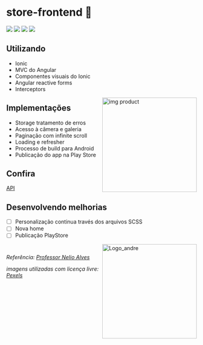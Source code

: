 # store-frontend :convenience_store:

<p align="left">
  <img src="https://img.shields.io/badge/Node.js-43853D?style=for-the-badge&logo=node.js&logoColor=white">
  <img src="https://img.shields.io/badge/HTML5-E34F26?style=for-the-badge&logo=html5&logoColor=white">
  <img src="https://img.shields.io/badge/Sass-CC6699?style=for-the-badge&logo=sass&logoColor=white">
  <img src="https://img.shields.io/badge/AngularJS-E23237?style=for-the-badge&logo=angularjs&logoColor=white">
</p>

## Utilizando
- Ionic 
- MVC do Angular
- Componentes visuais do Ionic 
- Angular reactive forms 
- Interceptors

<img 
    src="https://github.com/carvalhoandre/store-frontend/blob/main/imgReadme/ped.png"
    min-width="125" 
    max-width="125" 
    width="250" 
    align="right" 
    alt="img product">  
    
## Implementações
- Storage tratamento de erros  
- Acesso à câmera e galeria 
- Paginação com infinite scroll 
- Loading e refresher 
- Processo de build para Android 
- Publicação do app na Play Store
    
## Confira
[API](https://github.com/carvalhoandre/store-backend)


## Desenvolvendo melhorias
- [ ] Personalização continua través dos arquivos SCSS
- [ ] Nova home
- [ ] Publicação PlayStore

<img 
    src="https://github.com/carvalhoandre/store-frontend/blob/main/imgReadme/cert.png"
    min-width="125" 
    max-width="125" 
    width="250" 
    align="right" 
    alt="Logo_andre">

#
_Referência: [Professor Nelio Alves](https://www.udemy.com/user/nelio-alves/)_

_imagens utilizadas com licença livre: [Pexels](https://www.pexels.com/pt-br/)_

